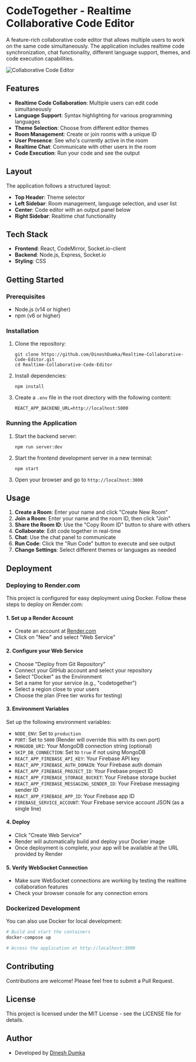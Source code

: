 # CodeTogether - Realtime Collaborative Code Editor

A feature-rich collaborative code editor that allows multiple users to work on the same code simultaneously. The application includes realtime code synchronization, chat functionality, different language support, themes, and code execution capabilities.

![Collaborative Code Editor](screenshot.png)

## Features

- **Realtime Code Collaboration**: Multiple users can edit code simultaneously
- **Language Support**: Syntax highlighting for various programming languages
- **Theme Selection**: Choose from different editor themes
- **Room Management**: Create or join rooms with a unique ID
- **User Presence**: See who's currently active in the room
- **Realtime Chat**: Communicate with other users in the room
- **Code Execution**: Run your code and see the output

## Layout

The application follows a structured layout:

- **Top Header**: Theme selector
- **Left Sidebar**: Room management, language selection, and user list
- **Center**: Code editor with an output panel below
- **Right Sidebar**: Realtime chat functionality

## Tech Stack

- **Frontend**: React, CodeMirror, Socket.io-client
- **Backend**: Node.js, Express, Socket.io
- **Styling**: CSS

## Getting Started

### Prerequisites

- Node.js (v14 or higher)
- npm (v6 or higher)

### Installation

1. Clone the repository:
   ```
   git clone https://github.com/DineshDumka/Realtime-Collaborative-Code-Editor.git
   cd Realtime-Collaborative-Code-Editor
   ```

2. Install dependencies:
   ```
   npm install
   ```

3. Create a `.env` file in the root directory with the following content:
   ```
   REACT_APP_BACKEND_URL=http://localhost:5000
   ```

### Running the Application

1. Start the backend server:
   ```
   npm run server:dev
   ```

2. Start the frontend development server in a new terminal:
   ```
   npm start
   ```

3. Open your browser and go to `http://localhost:3000`

## Usage

1. **Create a Room**: Enter your name and click "Create New Room"
2. **Join a Room**: Enter your name and the room ID, then click "Join"
3. **Share the Room ID**: Use the "Copy Room ID" button to share with others
4. **Collaborate**: Edit code together in real-time
5. **Chat**: Use the chat panel to communicate
6. **Run Code**: Click the "Run Code" button to execute and see output
7. **Change Settings**: Select different themes or languages as needed

## Deployment

### Deploying to Render.com

This project is configured for easy deployment using Docker. Follow these steps to deploy on Render.com:

#### 1. Set up a Render Account
- Create an account at [Render.com](https://render.com)
- Click on "New" and select "Web Service"

#### 2. Configure your Web Service
- Choose "Deploy from Git Repository"
- Connect your GitHub account and select your repository
- Select "Docker" as the Environment
- Set a name for your service (e.g., "codetogether")
- Select a region close to your users
- Choose the plan (Free tier works for testing)

#### 3. Environment Variables
Set up the following environment variables:

- `NODE_ENV`: Set to `production`
- `PORT`: Set to `5000` (Render will override this with its own port)
- `MONGODB_URI`: Your MongoDB connection string (optional)
- `SKIP_DB_CONNECTION`: Set to `true` if not using MongoDB
- `REACT_APP_FIREBASE_API_KEY`: Your Firebase API key
- `REACT_APP_FIREBASE_AUTH_DOMAIN`: Your Firebase auth domain
- `REACT_APP_FIREBASE_PROJECT_ID`: Your Firebase project ID
- `REACT_APP_FIREBASE_STORAGE_BUCKET`: Your Firebase storage bucket
- `REACT_APP_FIREBASE_MESSAGING_SENDER_ID`: Your Firebase messaging sender ID
- `REACT_APP_FIREBASE_APP_ID`: Your Firebase app ID
- `FIREBASE_SERVICE_ACCOUNT`: Your Firebase service account JSON (as a single line)

#### 4. Deploy
- Click "Create Web Service"
- Render will automatically build and deploy your Docker image
- Once deployment is complete, your app will be available at the URL provided by Render

#### 5. Verify WebSocket Connection
- Make sure WebSocket connections are working by testing the realtime collaboration features
- Check your browser console for any connection errors

### Dockerized Development

You can also use Docker for local development:

```bash
# Build and start the containers
docker-compose up

# Access the application at http://localhost:3000
```

## Contributing

Contributions are welcome! Please feel free to submit a Pull Request.

## License

This project is licensed under the MIT License - see the LICENSE file for details.

## Author

- Developed by [Dinesh Dumka](https://github.com/DineshDumka)
